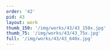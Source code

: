 ```yaml
---
order: '42'
pid: 43
layout: work
thumb_150: '/img/works/43/43_150x.jpg'
thumb_75: '/img/works/43/43_75x.jpg'
full: '/img/works/43/43_640x.jpg'
---
```

